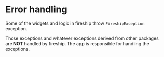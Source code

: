 # Error handling

Some of the widgets and logic in fireship throw `FireshipException` exception.

Those exceptions and whatever exceptions derived from other packages are **NOT** handled by fireship. The app is responsible for handling the exceptions.


